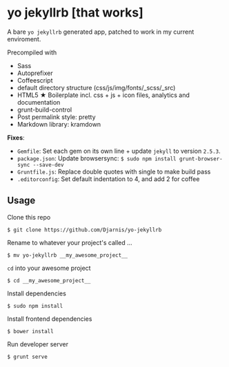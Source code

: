 yo jekyllrb [that works]
===

A bare `yo jekyllrb` generated app, patched to work in my current enviroment.

Precompiled with 

* Sass 
* Autoprefixer 
* Coffeescript 
* default directory structure (css/js/img/fonts/_scss/_src) 
* HTML5 ★ Boilerplate incl. css + js + icon files, analytics and documentation
* grunt-build-control
* Post permalink style: pretty
* Markdown library: kramdown


**Fixes**:

* `Gemfile`: Set each gem on its own line + update `jekyll` to version `2.5.3`.
* `package.json`: Update browsersync: `$ sudo npm install grunt-browser-sync --save-dev`
* `Gruntfile.js`: Replace double quotes with single to make build pass
* `.editorconfig`: Set default indentation to 4, and add 2 for coffee


## Usage

 Clone this repo
 
    $ git clone https://github.com/Djarnis/yo-jekyllrb

Rename to whatever your project's called ...
    
    $ mv yo-jekyllrb __my_awesome_project__

`cd` into your awesome project

    $ cd __my_awesome_project__

Install dependencies

    $ sudo npm install

Install frontend dependencies

    $ bower install

Run developer server

    $ grunt serve


